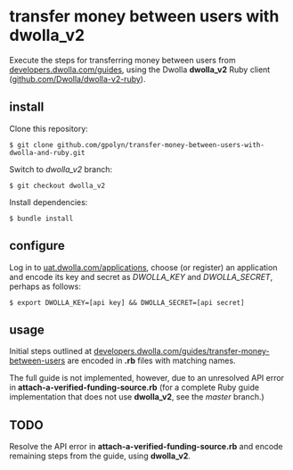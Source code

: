 # transfer money between users with dwolla_v2

Execute the steps for transferring money between users from [developers.dwolla.com/guides](https://developers.dwolla.com/guides/transfer-money-between-users), using the Dwolla **dwolla_v2** Ruby client
([github.com/Dwolla/dwolla-v2-ruby]((https://github.com/Dwolla/dwolla-v2-ruby))).

## install

Clone this repository:

	$ git clone github.com/gpolyn/transfer-money-between-users-with-dwolla-and-ruby.git

Switch to *dwolla_v2* branch:
	
	$ git checkout dwolla_v2	

Install dependencies:

    $ bundle install

## configure

Log in to [uat.dwolla.com/applications](https://uat.dwolla.com/applications), choose (or register) an application and encode its key and secret as *DWOLLA_KEY* and *DWOLLA_SECRET*, perhaps as follows:

	$ export DWOLLA_KEY=[api key] && DWOLLA_SECRET=[api secret]

## usage

Initial steps outlined at [developers.dwolla.com/guides/transfer-money-between-users](https://developers.dwolla.com/guides/transfer-money-between-users) are encoded in **.rb** files with matching names.

The full guide is not implemented, however, due to an unresolved API error in **attach-a-verified-funding-source.rb** (for a complete Ruby guide implementation that does not use **dwolla_v2**, see the *master* branch.)

## TODO

Resolve the API error in **attach-a-verified-funding-source.rb** and encode remaining steps from the guide, using **dwolla_v2**.
